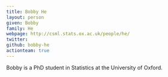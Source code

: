 ```yaml
---
title: Bobby He
layout: person
given: Bobby
family: He
webpage: http://csml.stats.ox.ac.uk/people/he/
twitter: 
github: bobby-he
actionteam: true
---
```


Bobby is a PhD student in Statistics at the University of Oxford.
